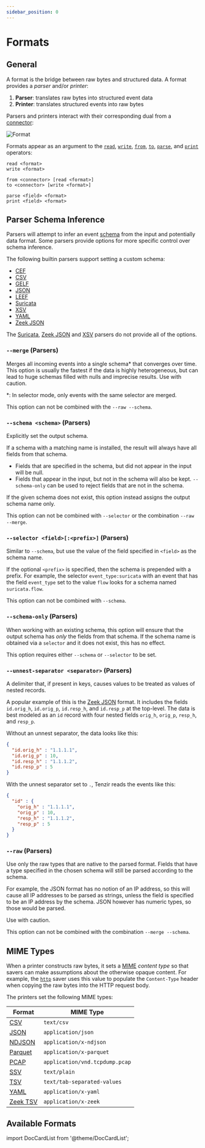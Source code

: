 ```yaml
---
sidebar_position: 0
---
```


# Formats

## General

A format is the bridge between raw bytes and structured data. A format provides
a *parser* and/or *printer*:

1. **Parser**: translates raw bytes into structured event data
2. **Printer**: translates structured events into raw bytes

Parsers and printers interact with their corresponding dual from a
[connector](connectors):

![Format](formats/format.excalidraw.svg)

Formats appear as an argument to the [`read`](operators/read.md),
[`write`](operators/write.md), [`from`](operators/from.md),
[`to`](operators/to.md), [`parse`](operators/parse.md), and
[`print`](operators/print.md) operators:

```
read <format>
write <format>

from <connector> [read <format>]
to <connector> [write <format>]

parse <field> <format>
print <field> <format>
```

## Parser Schema Inference

Parsers will attempt to infer an event [schema](data-model/schemas.md) from the
input and potentially data format.
Some parsers provide options for more specific control over schema inference.

The following builtin parsers support setting a custom schema:

- [CEF](formats/cef.md)
- [CSV](formats/csv.md)
- [GELF](formats/gelf.md)
- [JSON](formats/json.md)
- [LEEF](formats/leef.md)
- [Suricata](formats/suricata.md)
- [XSV](formats/xsv.md)
- [YAML](formats/json.md)
- [Zeek JSON](formats/zeek-json.md)

The [Suricata](formats/suricata.md), [Zeek JSON](formats/zeek-json.md) and
[XSV](formats/xsv.md) parsers do not provide all of the options.

### `--merge` (Parsers)

Merges all incoming events into a single schema\* that converges over time. This
option is usually the fastest if the data is highly heterogeneous, but can lead
to huge schemas filled with nulls and imprecise results. Use with caution.

\*: In selector mode, only events with the same selector are merged.

This option can not be combined with the `--raw --schema`.

### `--schema <schema>` (Parsers)

Explicitly set the output schema.

If a schema with a matching name is installed, the result will always have
all fields from that schema.
* Fields that are specified in the schema, but did not appear in the input will be null.
* Fields that appear in the input, but not in the schema will also be kept. `--schema-only`
can be used to reject fields that are not in the schema.

If the given schema does not exist, this option instead assigns the output schema name only.

This option can not be combined with `--selector` or the combination `--raw --merge`.

### `--selector <field>[:<prefix>]` (Parsers)

Similar to `--schema`, but use the value of the field specified in `<field>`
as the schema name.

If the optional `<prefix>` is specified, then the schema is prepended with a
prefix. For example, the selector `event_type:suricata` with an event that has
the field `event_type` set to the value `flow` looks for a schema named
`suricata.flow`.

This option can not be combined with `--schema`.

### `--schema-only` (Parsers)

When working with an existing schema, this option will ensure that the output
schema has *only* the fields from that schema. If the schema name is obtained via a `selector`
and it does not exist, this has no effect.

This option requires either `--schema` or `--selector` to be set.

### `--unnest-separator <separator>` (Parsers)

A delimiter that, if present in keys, causes values to be treated as values of
nested records.

A popular example of this is the [Zeek JSON](formats/zeek-json.md) format. It includes
the fields `id.orig_h`, `id.orig_p`, `id.resp_h`, and `id.resp_p` at the
top-level. The data is best modeled as an `id` record with four nested fields
`orig_h`, `orig_p`, `resp_h`, and `resp_p`.

Without an unnest separator, the data looks like this:

```json
{
  "id.orig_h" : "1.1.1.1",
  "id.orig_p" : 10,
  "id.resp_h" : "1.1.1.2",
  "id.resp_p" : 5
}
```

With the unnest separator set to `.`, Tenzir reads the events like this:

```json
{
  "id" : {
    "orig_h" : "1.1.1.1",
    "orig_p" : 10,
    "resp_h" : "1.1.1.2",
    "resp_p" : 5
  }
}
```

### `--raw` (Parsers)

Use only the raw types that are native to the parsed format. Fields that have a type
specified in the chosen schema will still be parsed according to the schema.

For example, the JSON format has no notion of an IP address, so this will cause all IP addresses
to be parsed as strings, unless the field is specified to be an IP address by the schema.
JSON however has numeric types, so those would be parsed.

Use with caution.

This option can not be combined with the combination `--merge --schema`.

## MIME Types

When a printer constructs raw bytes, it sets a
[MIME](https://en.wikipedia.org/wiki/Media_type) *content type* so that savers
can make assumptions about the otherwise opaque content. For example, the
[`http`](connectors/http.md) saver uses this value to populate the
`Content-Type` header when copying the raw bytes into the HTTP request body.

The printers set the following MIME types:

| Format                          | MIME Type                        |
|---------------------------------|----------------------------------|
| [CSV](formats/csv.md)           | `text/csv`                       |
| [JSON](formats/json.md)         | `application/json`               |
| [NDJSON](formats/json.md)       | `application/x-ndjson`           |
| [Parquet](formats/parquet.md)   | `application/x-parquet`          |
| [PCAP](formats/pcap.md)         | `application/vnd.tcpdump.pcap`   |
| [SSV](formats/ssv.md)           | `text/plain`                     |
| [TSV](formats/tsv.md)           | `text/tab-separated-values`      |
| [YAML](formats/yaml.md)         | `application/x-yaml`             |
| [Zeek TSV](formats/zeek-tsv.md) | `application/x-zeek`             |

## Available Formats

import DocCardList from '@theme/DocCardList';

<DocCardList />
